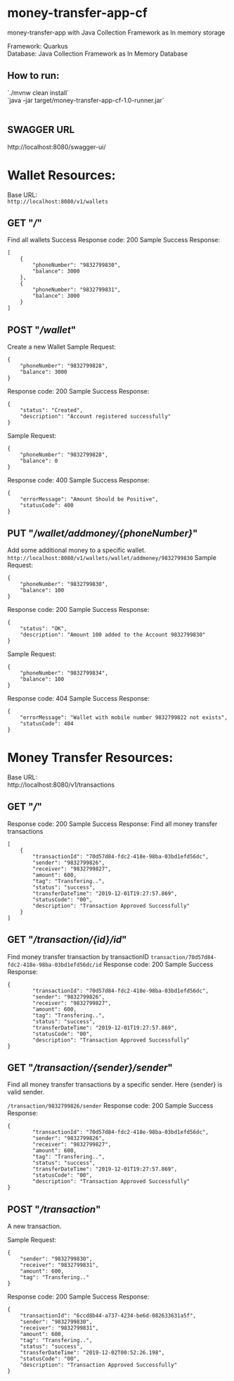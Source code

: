 # money-transfer-app-cf
money-transfer-app with Java Collection Framework as In memory storage


Framework: Quarkus<br>
Database: Java Collection Framework as In Memory Database


<h2>How to run:</h2>
`./mvnw clean install`<br>
`java -jar target/money-transfer-app-cf-1.0-runner.jar` <br><br>

<h2>SWAGGER URL</h2>
http://localhost:8080/swagger-ui/


<h1>Wallet Resources:</h1>

Base URL:<br />
`http://localhost:8080/v1/wallets`

GET "<i>/</i>"
-
Find all wallets
Success Response code: 200
Sample Success Response:
```
[
    {
        "phoneNumber": "9832799830",
        "balance": 3000
    },
    {
        "phoneNumber": "9832799831",
        "balance": 3000
    }
]
```

POST "<i>/wallet</i>"
-
Create a new Wallet
Sample Request:
```
{
	"phoneNumber": "9832799828",
	"balance": 3000
}
```

Response code: 200
Sample Success Response:
```
{
    "status": "Created",
    "description": "Account registered successfully"
}
```
Sample Request:
```
{
	"phoneNumber": "9832799828",
	"balance": 0
}
```
Response code: 400
Sample Success Response:
```
{
    "errorMessage": "Amount Should be Positive",
    "statusCode": 400
}
```


PUT "<i>/wallet/addmoney/{phoneNumber}</i>"
-
Add some additional money to a specific wallet.
`http://localhost:8080/v1/wallets/wallet/addmoney/9832799830`
Sample Request:
```
{
	"phoneNumber": "9832799830",
	"balance": 100
}
```
Response code: 200
Sample Success Response:
```
{
    "status": "OK",
    "description": "Amount 100 added to the Account 9832799830"
}
```

Sample Request:
```
{
	"phoneNumber": "9832799834",
	"balance": 100
}
```
Response code: 404
Sample Success Response:
```
{
    "errorMessage": "Wallet with mobile number 9832799822 not exists",
    "statusCode": 404
}
```




<h1>Money Transfer Resources:</h1>

Base URL:<br />
http://localhost:8080/v1/transactions

GET "<i>/</i>"
-
Response code: 200
Sample Success Response:
Find all money transfer transactions
```
[
    {
        "transactionId": "70d57d84-fdc2-418e-98ba-03bd1efd56dc",
        "sender": "9832799826",
        "receiver": "9832799827",
        "amount": 600,
        "tag": "Transfering..",
        "status": "success",
        "transferDateTime": "2019-12-01T19:27:57.869",
        "statusCode": "00",
        "description": "Transaction Approved Successfully"
    }
]
```


GET "<i>/transaction/{id}/id</i>"
-
Find money transfer transaction by transactionID
`transaction/70d57d84-fdc2-418e-98ba-03bd1efd56dc/id`
Response code: 200
Sample Success Response:
```
{
        "transactionId": "70d57d84-fdc2-418e-98ba-03bd1efd56dc",
        "sender": "9832799826",
        "receiver": "9832799827",
        "amount": 600,
        "tag": "Transfering..",
        "status": "success",
        "transferDateTime": "2019-12-01T19:27:57.869",
        "statusCode": "00",
        "description": "Transaction Approved Successfully"
}
```


GET "<i>/transaction/{sender}/sender</i>"
-
Find all money transfer transactions by a specific sender. Here {sender} is valid sender.

`/transaction/9832799826/sender`
Response code: 200
Sample Success Response:
```
{
        "transactionId": "70d57d84-fdc2-418e-98ba-03bd1efd56dc",
        "sender": "9832799826",
        "receiver": "9832799827",
        "amount": 600,
        "tag": "Transfering..",
        "status": "success",
        "transferDateTime": "2019-12-01T19:27:57.869",
        "statusCode": "00",
        "description": "Transaction Approved Successfully"
}
```

POST "<i>/transaction</i>"
-
A new transaction.

Sample Request:
```
{
	"sender": "9832799830",
	"receiver": "9832799831",
	"amount": 600,
	"tag": "Transfering.."
}
```

Response code: 200
Sample Success Response:
```
{
    "transactionId": "6ccd8b44-a737-4234-be6d-082633631a5f",
    "sender": "9832799830",
    "receiver": "9832799831",
    "amount": 600,
    "tag": "Transfering..",
    "status": "success",
    "transferDateTime": "2019-12-02T00:52:26.198",
    "statusCode": "00",
    "description": "Transaction Approved Successfully"
}
```
